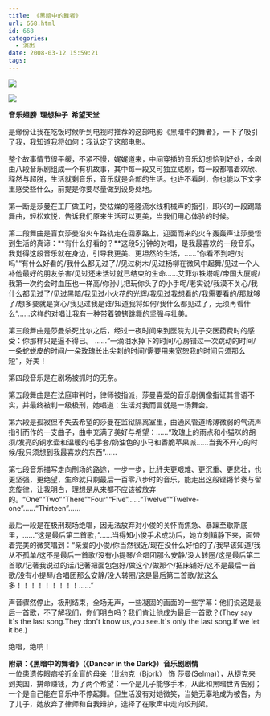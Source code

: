```yaml
---
title: 《黑暗中的舞者》
url: 668.html
id: 668
categories:
  - 演出
date: 2008-03-12 15:59:21
tags:
---
```


![](http://photo.guolaijie.com/rooufer/attachments/month_0803/h2008312155511.jpg)  
  
![](http://photo.guolaijie.com/rooufer/attachments/month_0803/z2008312155533.jpg)  
  

**音乐翅膀  理想种子  希望天堂**

  
是缘份让我在吃饭时候听到电视时推荐的这部电影《黑暗中的舞者》，一下了吸引了我，我知道我将如何：我认定了这部电影。  
  
整个故事情节很平缓，不紧不慢，娓娓道来，中间穿插的音乐幻想恰到好处，全剧由八段音乐剧组成一个有机故事，其中每一段又可独立成剧，每一段都唱着欢欣、释然与超脱，生活就剩音乐，音乐就是会部的生活。也许不看剧，你也能以下文字里感受些什么，前提是你要尽量做到设身处地。  
  
第一断是莎曼在工厂做工时，受枯燥的隆隆流水线机械声的指引，即兴的一段踢踏舞曲，轻松欢悦，告诉我们原来生活可以更美，当我们用心体验的时候。  
  
第二段舞曲是盲女莎曼沿火车路轨走在回家路上，迎面而来的火车轰轰声让莎曼悟到生活的真谛：**有什么好看的？**这段5分钟的对唱，是我最喜欢的一段音乐，我觉得这段音乐就在身边，引导我更美、更坦然的生活，……“你看不到吧/对吗”“有什么好看的/我什么都见过了//见过树木/见过杨柳在微风中起舞/见过一个人补他最好的朋友杀害/见过还未活过就已结束的生命……艾菲尔铁塔呢/帝国大厦呢/我第一次约会时血压也一样高/你孙儿把玩你头了的小手呢/老实说/我漠不关心/我什么都见过了/见过黑暗/我见过小火花的光辉/我见过我想看的/我需要看的/那就够了/想多要就是贪心/我见过我是谁/知道我将如何/我什么都见过了，无须再看什么”……这样的对唱让我有一种带着镣铐跳舞的坚强与壮美。  
  
第三段舞曲是莎曼杀死比尔之后，经过一夜时间来到医院为儿子交医药费时的感受：你那样只是逼不得已。 ……“一滴泪水掉下的时间/心房错过一次跳动的时间/一条蛇蜕皮的时间/一朵玫瑰长出尖刺的时间/需要用来宽恕我的时间只须那么短”，好美！  
  
第四段音乐是在剧场被抓时的无奈。  
  
第五段舞曲是在法庭审判时，律师被指派，莎曼喜爱的音乐剧偶像指证其言语不实，并最终被判一级极刑，她唱道：生活对我而言就是一场舞会。  
  
第六段是孤寂但不失去希望的莎曼在监狱隔离室里，由通风管道稀薄微弱的气流声指引而作的一支曲子，曲中充满了美好与希望：……“玫瑰上的雨点和小猫咪的胡须/发亮的铜水壶和温暖的毛手套/奶油色的小马和香脆苹果派……当我不开心的时候/我只须想到我最喜欢的东西”……  
  
第七段音乐描写走向刑场的路途，一步一步，比纤夫更艰难、更沉重、更悲壮，也更坚强，更绝望，生命就只剩最后一百零八步时的音乐，能走出这般铿锵节奏与留恋旋律，让我明白，理想是从来都不应该被放弃的。“One”“Two”“There”“Four”“Five”……“Twelve”“Twelve-one”……“Thirteen”……  
  
最后一段是在极刑现场绝唱，因无法放弃对小俊的关怀而焦急、暴躁至歇斯底里，……“这是最后第二首歌，”……当得知小俊手术成功后，她立刻镇静下来，面带着完美的微笑唱到：“亲爱的小俊/你当然很近/现在没什么好怕的了/我早该知道/我从不孤单/这不是最后一首歌/没有小提琴/合唱团那么安静/没人转圈/这是最后第二首歌/记著我说过的话/记著把面包包好/做这个/做那个/把床铺好/这不是最后一首歌/没有小提琴/合唱团那么安静/没人转圈/这是最后第二首歌/就这么多！！！！！！！！！……”  
  
声音骤然停止，极刑结束，全场无声，一些凝固的画面的一些字幕：他们说这是最后一首歌，不了解我们，你们明白吗？我们肯让他成为最后一首歌？(They say it\`s the last song.They don't know us,you see.It\`s only the last song.If we let it be.)  
  
绝唱，绝响！  
  
  
**附录：《黑暗中的舞者》（《Dancer in the Dark》）音乐剧剧情**  
一位患遗传眼病接近全盲的母亲（比约克（Bjork） 饰 莎曼(Selma)），从捷克来到美国，拼命赚钱，为了两个希望：一个是儿子能够手术，从此和黑暗世界告别；一个是自己能在音乐中不停起舞。但生活没有对她微笑，当她无辜地成为被告，为了儿子，她放弃了律师和自我辩护，选择了在歌声中走向绞刑架。